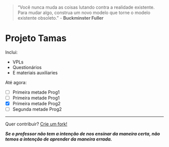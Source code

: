 > “Você nunca muda as coisas lutando contra a realidade existente. Para mudar algo, construa um novo modelo que torne o modelo existente obsoleto.” - **Buckminster Fuller**

# Projeto Tamas

Inclui:
- VPLs
- Questionários
- E materiais auxiliaries

Até agora:
- [ ] Primeira metade Prog1 
- [ ] Primeira metade Prog1 
- [x] Primeira metade Prog2 
- [ ] Segunda metade Prog2 

---

Quer contribuir? [Crie um fork!](https://github.com/awayworth/projetotamas/fork)


***Se o professor não tem a intenção de nos ensinar da maneira certa, não temos a intenção de aprender da maneira errada.***
